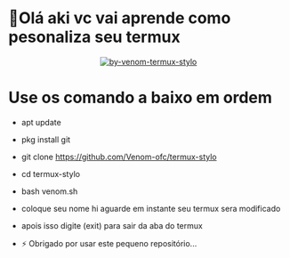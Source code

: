 # 👋Olá aki vc vai aprende como pesonaliza seu termux

</p>
<p align="center">
<a href="<a href="https://ibb.co/02LQtQf"><img src="https://i.ibb.co/02LQtQf/by-venom-termux-stylo.jpg" alt="by-venom-termux-stylo" border="0"></a>

# Use os comando a baixo em ordem

- apt update

- pkg install git 

- git clone https://github.com/Venom-ofc/termux-stylo

- cd termux-stylo

- bash venom.sh

- coloque seu nome hi aguarde em instante seu termux sera modificado 

- apois isso digite (exit) para sair da aba do termux 
- ⚡ Obrigado por usar este pequeno repositório...

